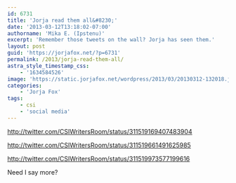```yaml
---
id: 6731
title: 'Jorja read them all&#8230;'
date: '2013-03-12T13:18:02-07:00'
authorname: 'Mika E. (Ipstenu)'
excerpt: 'Remember those tweets on the wall? Jorja has seen them.'
layout: post
guid: 'https://jorjafox.net/?p=6731'
permalink: /2013/jorja-read-them-all/
astra_style_timestamp_css:
    - '1634584526'
image: 'https://static.jorjafox.net/wordpress/2013/03/20130312-132018.jpg'
categories:
    - 'Jorja Fox'
tags:
    - csi
    - 'social media'
---
```


http://twitter.com/CSIWritersRoom/status/311519169407483904

http://twitter.com/CSIWritersRoom/status/311519661491625985

http://twitter.com/CSIWritersRoom/status/311519973577199616

Need I say more?
